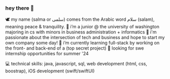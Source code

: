 ### hey there 👋
🕊 my name (salma or سلمى) comes from the Arabic word سلام (salam), meaning peace & tranquility.
💜 i’m a junior @ the university of washington majoring in cs with minors in business administration + informatics
🔬 i'm passionate about the intersection of tech and business and hope to start my own company some day!
🌱 i’m currently learning full-stack by working on the front- and back-end of a (top secret project)
👀 looking for swe internship opportunities for summer '24

💻 technical skills: java, javascript, sql, web development (html, css, boostrap), iOS development (swift/swiftUI)
